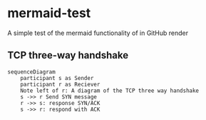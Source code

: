# mermaid-test
A simple test of the mermaid functionality of in GitHub render


## TCP three-way handshake
```mermaid
sequenceDiagram
    participant s as Sender
    participant r as Reciever
    Note left of r: A diagram of the TCP three way handshake
    s ->> r Send SYN message
    r ->> s: response SYN/ACK
    s ->> r: respond with ACK

```